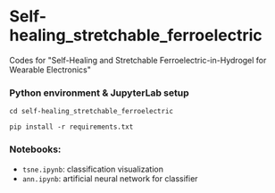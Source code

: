# Self-healing_stretchable_ferroelectric

Codes for "Self-Healing and Stretchable Ferroelectric-in-Hydrogel for Wearable Electronics"

### Python environment & JupyterLab setup

```shell
cd self-healing_stretchable_ferroelectric

pip install -r requirements.txt

```

### Notebooks:

- ```tsne.ipynb```: classification visualization
- ```ann.ipynb```: artificial neural network for classifier
